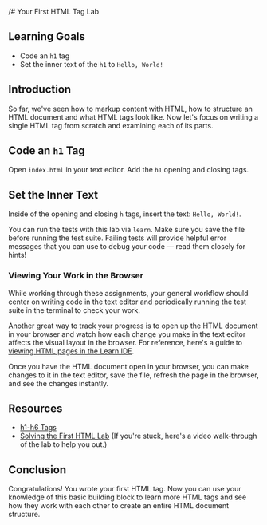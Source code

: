 /# Your First HTML Tag Lab

## Learning Goals

- Code an `h1` tag
- Set the inner text of the `h1` to `Hello, World!`

## Introduction

So far, we've seen how to markup content with HTML, how to structure an HTML
document and what HTML tags look like. Now let's focus on writing a single HTML
tag from scratch and examining each of its parts.

## Code an `h1` Tag

Open `index.html` in your text editor. Add the `h1` opening and closing tags.

## Set the Inner Text

Inside of the opening and closing `h` tags, insert the text: `Hello, World!`.

You can run the tests with this lab via `learn`. Make sure you save the file
before running the test suite. Failing tests will provide helpful error messages
that you can use to debug your code — read them closely for hints!

### Viewing Your Work in the Browser

While working through these assignments, your general workflow should center on
writing code in the text editor and periodically running the test suite in the
terminal to check your work.

Another great way to track your progress is to open up the HTML document in
your browser and watch how each change you make in the text editor affects the
visual layout in the browser. For reference, here's a guide to [viewing HTML pages in the Learn IDE](http://help.learn.co/the-learn-ide/common-ide-questions/viewing-html-pages-in-the-learn-ide).

Once you have the HTML document open in your browser, you can make changes to
it in the text editor, save the file, refresh the page in the browser, and see
the changes instantly.

## Resources

* [h1-h6 Tags](https://www.w3schools.com/tags/tag_hn.asp)
* [Solving the First HTML Lab](https://www.youtube.com/watch?v=Jc0HIoTLxe4) (If you're stuck, here's a video walk-through of the lab to help you out.)

## Conclusion

Congratulations! You wrote your first HTML tag. Now you can use your knowledge
of this basic building block to learn more HTML tags and see how they work with
each other to create an entire HTML document structure.


